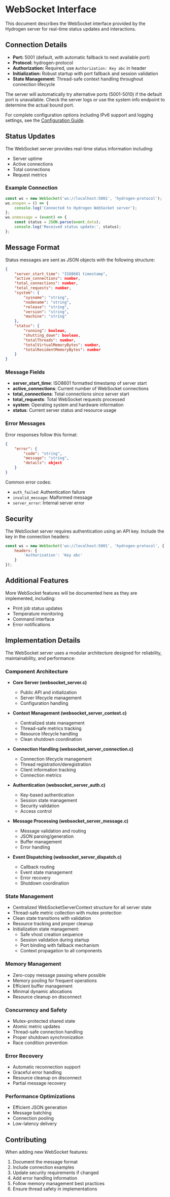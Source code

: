 # WebSocket Interface

This document describes the WebSocket interface provided by the Hydrogen server for real-time status updates and interactions.

## Connection Details

- **Port:** 5001 (default, with automatic fallback to next available port)
- **Protocol:** hydrogen-protocol
- **Authorization:** Required, use `Authorization: Key abc` in header
- **Initialization:** Robust startup with port fallback and session validation
- **State Management:** Thread-safe context handling throughout connection lifecycle

The server will automatically try alternative ports (5001-5010) if the default port is unavailable. Check the server logs or use the system info endpoint to determine the actual bound port.

For complete configuration options including IPv6 support and logging settings, see the [Configuration Guide](./configuration.md#websocket).

## Status Updates

The WebSocket server provides real-time status information including:

- Server uptime
- Active connections
- Total connections
- Request metrics

### Example Connection

```javascript
const ws = new WebSocket('ws://localhost:5001', 'hydrogen-protocol');
ws.onopen = () => {
    console.log('Connected to Hydrogen WebSocket server');
};
ws.onmessage = (event) => {
    const status = JSON.parse(event.data);
    console.log('Received status update:', status);
};
```

## Message Format

Status messages are sent as JSON objects with the following structure:

```json
{
    "server_start_time": "ISO8601 timestamp",
    "active_connections": number,
    "total_connections": number,
    "total_requests": number,
    "system": {
        "sysname": "string",
        "nodename": "string",
        "release": "string",
        "version": "string",
        "machine": "string"
    },
    "status": {
        "running": boolean,
        "shutting_down": boolean,
        "totalThreads": number,
        "totalVirtualMemoryBytes": number,
        "totalResidentMemoryBytes": number
    }
}
```

### Message Fields

- **server_start_time**: ISO8601 formatted timestamp of server start
- **active_connections**: Current number of WebSocket connections
- **total_connections**: Total connections since server start
- **total_requests**: Total WebSocket requests processed
- **system**: Operating system and hardware information
- **status**: Current server status and resource usage

### Error Messages

Error responses follow this format:

```json
{
    "error": {
        "code": "string",
        "message": "string",
        "details": object
    }
}
```

Common error codes:

- `auth_failed`: Authentication failure
- `invalid_message`: Malformed message
- `server_error`: Internal server error

## Security

The WebSocket server requires authentication using an API key. Include the key in the connection headers:

```javascript
const ws = new WebSocket('ws://localhost:5001', 'hydrogen-protocol', {
    headers: {
        'Authorization': 'Key abc'
    }
});
```

## Additional Features

More WebSocket features will be documented here as they are implemented, including:

- Print job status updates
- Temperature monitoring
- Command interface
- Error notifications

## Implementation Details

The WebSocket server uses a modular architecture designed for reliability, maintainability, and performance:

### Component Architecture

- **Core Server (websocket_server.c)**
  - Public API and initialization
  - Server lifecycle management
  - Configuration handling

- **Context Management (websocket_server_context.c)**
  - Centralized state management
  - Thread-safe metrics tracking
  - Resource lifecycle handling
  - Clean shutdown coordination

- **Connection Handling (websocket_server_connection.c)**
  - Connection lifecycle management
  - Thread registration/deregistration
  - Client information tracking
  - Connection metrics

- **Authentication (websocket_server_auth.c)**
  - Key-based authentication
  - Session state management
  - Security validation
  - Access control

- **Message Processing (websocket_server_message.c)**
  - Message validation and routing
  - JSON parsing/generation
  - Buffer management
  - Error handling

- **Event Dispatching (websocket_server_dispatch.c)**
  - Callback routing
  - Event state management
  - Error recovery
  - Shutdown coordination

### State Management

- Centralized WebSocketServerContext structure for all server state
- Thread-safe metric collection with mutex protection
- Clean state transitions with validation
- Resource tracking and proper cleanup
- Initialization state management:
  - Safe vhost creation sequence
  - Session validation during startup
  - Port binding with fallback mechanism
  - Context propagation to all components

### Memory Management

- Zero-copy message passing where possible
- Memory pooling for frequent operations
- Efficient buffer management
- Minimal dynamic allocations
- Resource cleanup on disconnect

### Concurrency and Safety

- Mutex-protected shared state
- Atomic metric updates
- Thread-safe connection handling
- Proper shutdown synchronization
- Race condition prevention

### Error Recovery

- Automatic reconnection support
- Graceful error handling
- Resource cleanup on disconnect
- Partial message recovery

### Performance Optimizations

- Efficient JSON generation
- Message batching
- Connection pooling
- Low-latency delivery

## Contributing

When adding new WebSocket features:

1. Document the message format
2. Include connection examples
3. Update security requirements if changed
4. Add error handling information
5. Follow memory management best practices
6. Ensure thread safety in implementations
